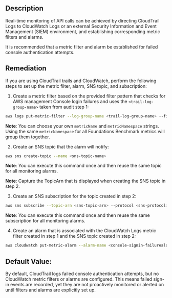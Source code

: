 ## Description

Real-time monitoring of API calls can be achieved by directing CloudTrail Logs to CloudWatch Logs or an external Security Information and Event Management (SIEM) environment, and establishing corresponding metric filters and alarms.

It is recommended that a metric filter and alarm be established for failed console authentication attempts.

## Remediation

If you are using CloudTrail trails and CloudWatch, perform the following steps to set up the metric filter, alarm, SNS topic, and subscription:

1. Create a metric filter based on the provided filter pattern that checks for AWS management Console login failures and uses the `<trail-log-group-name>` taken from audit step 1:

```bash
aws logs put-metric-filter --log-group-name <trail-log-group-name> --filter-name <console-signin-failure-metric> --metric-transformations metricName=<console-signin-failuremetric>,metricNamespace='CISBenchmark',metricValue=1 --filter-pattern '{ ($.eventName = ConsoleLogin) && ($.errorMessage = "Failed authentication") }'
```

**Note**: You can choose your own `metricName` and `metricNamespace` strings. Using the same `metricNamespace` for all Foundations Benchmark metrics will group them together.

2. Create an SNS topic that the alarm will notify:

```bash
aws sns create-topic --name <sns-topic-name>
```

**Note**: You can execute this command once and then reuse the same topic for all monitoring alarms.

**Note**: Capture the TopicArn that is displayed when creating the SNS topic in step 2.

3. Create an SNS subscription for the topic created in step 2:

```bash
aws sns subscribe --topic-arn <sns-topic-arn> --protocol <sns-protocol> --notification-endpoint <sns-subscription-endpoints>
```

**Note**: You can execute this command once and then reuse the same subscription for all monitoring alarms.

4. Create an alarm that is associated with the CloudWatch Logs metric filter created in step 1 and the SNS topic created in step 2:

```bash
aws cloudwatch put-metric-alarm --alarm-name <console-signin-failurealarm> --metric-name <console-signin-failure-metric> --statistic Sum --period 300 --threshold 1 --comparison-operator GreaterThanOrEqualToThreshold --evaluation-periods 1 --namespace 'CISBenchmark' --alarm-actions <sns-topic-arn>
```

## Default Value:

By default, CloudTrail logs failed console authentication attempts, but no CloudWatch metric filters or alarms are configured. This means failed sign-in events are recorded, yet they are not proactively monitored or alerted on until filters and alarms are explicitly set up.